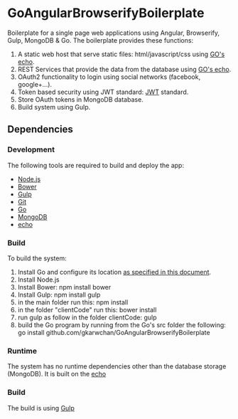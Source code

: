 # GoAngularBrowserifyBoilerplate
Boilerplate for a single page web applications using Angular, Browserify, Gulp, MongoDB & Go.
The boilerplate provides these functions:
1. A static web host that serve static files: html/javascript/css using [GO's echo](https://labstack.com/echo).
2. REST Services that provide the data from the database using [GO's echo](https://labstack.com/echo).
3. OAuth2 functionality to login using social networks (facebook, google+...).
4. Token based security using JWT standard: [JWT](https://jwt.io) standard.
5. Store OAuth tokens in MongoDB database.
6. Build system using Gulp.

## Dependencies

### Development

The following tools are required to build and deploy the app:

* [Node.js](http://nodejs.org/)
* [Bower](http://bower.io/)
* [Gulp](http://gulp.com/)
* [Git](http://msysgit.github.io/)
* [Go](http://golang.org/)
* [MongoDB](https://www.mongodb.com/)
* [echo](https://labstack.com/echo)


### Build
To build the system:
1. Install Go and configure its location [as specified in this document](https://golang.org/doc/install).
2. Install Node.js
3. Install Bower:
    npm install bower
4. Install Gulp:
    npm install gulp
5. in the main folder run this:
    npm install
6. in the folder "clientCode" run this:
    bower install
7. run gulp as follow in the folder clientCode:
    gulp
8. build the Go program by running from the Go's src folder the following:
    go install github.com/gkarwchan/GoAngularBrowserifyBoilerplate


### Runtime

The system has no runtime dependencies other than the database storage (MongoDB). It is built on the [echo](http://echo.labstack.com/)

### Build
The build is using [Gulp](http://gulp.com/)

